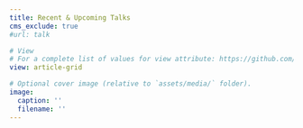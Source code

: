 ```yaml
---
title: Recent & Upcoming Talks
cms_exclude: true
#url: talk

# View
# For a complete list of values for view attribute: https://github.com/HugoBlox/hugo-blox-builder/tree/main/modules/blox-tailwind/layouts/partials/views
view: article-grid

# Optional cover image (relative to `assets/media/` folder).
image:
  caption: ''
  filename: ''
---
```


<!-- Add more info here -->